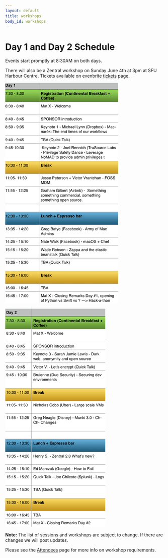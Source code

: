 ```yaml
---
layout: default
title: workshops
body_id: workshops
---
```


# Day 1 and Day 2 Schedule

<p class="lead">
Events start promptly at 8:30AM on both days.
</p>

<p>
There will also be a Zentral workshop on Sunday June 4th at 3pm at SFU Harbour Centre. Tickets available on evenbrite <a href="https://www.eventbrite.com/e/macdevopsyvr-2017-tickets-31630087443">tickets</a> page.
</p>

<img src="/assets/MacDevOpsYVR2017-Sched.v1.2-day1.png">
<p>
</p>

<img src="/assets/MacDevOpsYVR2017-Sched.v1.2-day2.png">
<p>

<b>Note:</b> The list of sessions and workshops are subject to change. If there are changes we will post updates.
</p>
<p>
Please see the <a href="{{ site.url }}/attendee">Attendees</a> page for more info on workshop requirements.
</p>